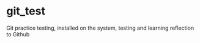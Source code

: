 # git_test

Git practice testing, installed on the system, testing and learning reflection to Github
